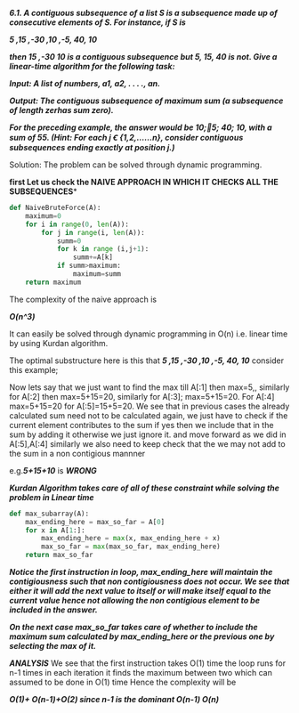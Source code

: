 ***6.1. A contiguous subsequence of a list S is a subsequence made up of consecutive elements of S. For
instance, if S is***

***5 ,15 ,-30 ,10 ,-5, 40, 10***

***then 15 ,-30 10 is a contiguous subsequence but 5, 15, 40 is not. Give a linear-time algorithm for
the following task:***


***Input: A list of numbers, a1, a2, . . . ., an.***


***Output: The contiguous subsequence of maximum sum (a subsequence of length zerhas sum zero).***


***For the preceding example, the answer would be 10;􀀀5; 40; 10, with a sum of 55.
(Hint: For each j Ꞓ {1,2,……n}, consider contiguous subsequences ending exactly at position j.)***




Solution: The problem can be solved through dynamic programming.

**first Let us check the NAIVE APPROACH IN WHICH IT CHECKS ALL THE SUBSEQUENCES***
```py
def NaiveBruteForce(A):
	maximum=0
	for i in range(0, len(A)):
		for j in range(i, len(A)):
			summ=0
			for k in range (i,j+1):
				summ+=A[k]
			if summ>maximum:
				maximum=summ
	return maximum
```
The complexity of the naive approach is 

***O(n^3)***


It can easily be solved through dynamic programming in O(n) i.e. linear time by using Kurdan algorithm.

The optimal substructure here is this that ***5 ,15 ,-30 ,10 ,-5, 40, 10*** consider this example;


Now lets say that we just want to find the max till A[:1] then max=5,, similarly for A[:2] then max=5+15=20, 
similarly for A[:3]; max=5+15=20. For A[:4] max=5+15=20 for A[:5]=15+5=20. We see that in previous cases the already calculated sum need not to be calculated again, we just have to check if the current element contributes to the sum if yes then we 
include that in the sum by adding it otherwise we just ignore it. and move forward as we did in A[:5],A[:4]
similarly we also need to keep check that the we may not add to the sum in a non contigious mannner 

e.g.***5+15+10*** is ***WRONG***

***Kurdan Algorithm takes care of all of these constraint while solving the problem in Linear time*** 


```py
def max_subarray(A):
    max_ending_here = max_so_far = A[0]
    for x in A[1:]:
        max_ending_here = max(x, max_ending_here + x)
        max_so_far = max(max_so_far, max_ending_here)
    return max_so_far

```


***Notice the first instruction in loop, max_ending_here will maintain the contigiousness such that non contigiousness does not 
occur. We see that either it will add the next value to itself or will make itself equal to the current value hence not allowing the non contigious element to be included in the answer.***

***On the next case max_so_far takes care of whether to include the maximum sum calculated by max_ending_here or the previous one by selecting the max of it.***


***ANALYSIS***
We see that the first instruction takes O(1) time
the loop runs for n-1 times 
in each iteration it finds the maximum between two which can assumed to be done in O(1) time
Hence the complexity will be 


***O(1)+ O(n-1)+O(2)
since n-1 is the dominant
O(n-1)
O(n)***


